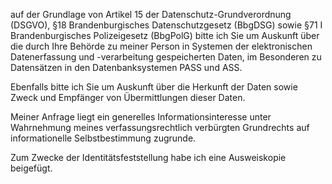 auf der Grundlage von Artikel 15 der Datenschutz-Grundverordnung (DSGVO),
§18 Brandenburgisches Datenschutzgesetz (BbgDSG) sowie
§71 I Brandenburgisches Polizeigesetz (BbgPolG) bitte ich Sie um Auskunft über
die durch Ihre Behörde zu meiner Person in Systemen der elektronischen
Datenerfassung und -verarbeitung gespeicherten Daten, im Besonderen zu Datensätzen
in den Datenbanksystemen PASS und ASS.

Ebenfalls bitte ich Sie um Auskunft über die Herkunft der Daten sowie Zweck und
Empfänger von Übermittlungen dieser Daten.

Meiner Anfrage liegt ein generelles Informationsinteresse unter Wahrnehmung
meines verfassungsrechtlich verbürgten Grundrechts auf informationelle
Selbstbestimmung zugrunde.

Zum Zwecke der Identitätsfeststellung habe ich eine Ausweiskopie beigefügt.
